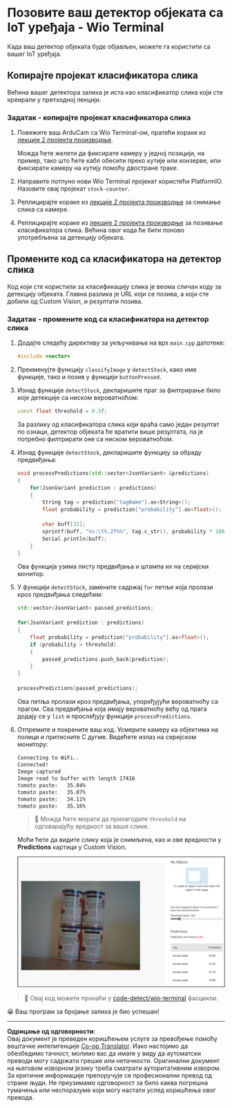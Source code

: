<!--
CO_OP_TRANSLATOR_METADATA:
{
  "original_hash": "4cf1421420a6fab9ab4f2c391bd523b7",
  "translation_date": "2025-08-28T14:27:57+00:00",
  "source_file": "5-retail/lessons/2-check-stock-device/wio-terminal-object-detector.md",
  "language_code": "sr"
}
-->
# Позовите ваш детектор објеката са IoT уређаја - Wio Terminal

Када ваш детектор објеката буде објављен, можете га користити са вашег IoT уређаја.

## Копирајте пројекат класификатора слика

Већина вашег детектора залиха је иста као класификатор слика који сте креирали у претходној лекцији.

### Задатак - копирајте пројекат класификатора слика

1. Повежите ваш ArduCam са Wio Terminal-ом, пратећи кораке из [лекције 2 пројекта производње](../../../4-manufacturing/lessons/2-check-fruit-from-device/wio-terminal-camera.md#task---connect-the-camera).

    Можда ћете желети да фиксирате камеру у једној позицији, на пример, тако што ћете кабл обесити преко кутије или конзерве, или фиксирати камеру на кутију помоћу двостране траке.

1. Направите потпуно нови Wio Terminal пројекат користећи PlatformIO. Назовите овај пројекат `stock-counter`.

1. Реплицирајте кораке из [лекције 2 пројекта производње](../../../4-manufacturing/lessons/2-check-fruit-from-device/README.md#task---capture-an-image-using-an-iot-device) за снимање слика са камере.

1. Реплицирајте кораке из [лекције 2 пројекта производње](../../../4-manufacturing/lessons/2-check-fruit-from-device/README.md#task---classify-images-from-your-iot-device) за позивање класификатора слика. Већина овог кода ће бити поново употребљена за детекцију објеката.

## Промените код са класификатора на детектор слика

Код који сте користили за класификацију слика је веома сличан коду за детекцију објеката. Главна разлика је URL који се позива, а који сте добили од Custom Vision, и резултати позива.

### Задатак - промените код са класификатора на детектор слика

1. Додајте следећу директиву за укључивање на врх `main.cpp` датотеке:

    ```cpp
    #include <vector>
    ```

1. Преименујте функцију `classifyImage` у `detectStock`, како име функције, тако и позив у функцији `buttonPressed`.

1. Изнад функције `detectStock`, декларишите праг за филтрирање било које детекције са ниском вероватноћом:

    ```cpp
    const float threshold = 0.3f;
    ```

    За разлику од класификатора слика који враћа само један резултат по ознаци, детектор објеката ће вратити више резултата, па је потребно филтрирати оне са ниском вероватноћом.

1. Изнад функције `detectStock`, декларишите функцију за обраду предвиђања:

    ```cpp
    void processPredictions(std::vector<JsonVariant> &predictions)
    {
        for(JsonVariant prediction : predictions)
        {
            String tag = prediction["tagName"].as<String>();
            float probability = prediction["probability"].as<float>();
    
            char buff[32];
            sprintf(buff, "%s:\t%.2f%%", tag.c_str(), probability * 100.0);
            Serial.println(buff);
        }
    }
    ```

    Ова функција узима листу предвиђања и штампа их на серијски монитор.

1. У функцији `detectStock`, замените садржај `for` петље која пролази кроз предвиђања следећим:

    ```cpp
    std::vector<JsonVariant> passed_predictions;

    for(JsonVariant prediction : predictions) 
    {
        float probability = prediction["probability"].as<float>();
        if (probability > threshold)
        {
            passed_predictions.push_back(prediction);
        }
    }

    processPredictions(passed_predictions);
    ```

    Ова петља пролази кроз предвиђања, упоређујући вероватноћу са прагом. Сва предвиђања која имају вероватноћу већу од прага додају се у `list` и прослеђују функцији `processPredictions`.

1. Отпремите и покрените ваш код. Усмерите камеру ка објектима на полици и притисните C дугме. Видећете излаз на серијском монитору:

    ```output
    Connecting to WiFi..
    Connected!
    Image captured
    Image read to buffer with length 17416
    tomato paste:   35.84%
    tomato paste:   35.87%
    tomato paste:   34.11%
    tomato paste:   35.16%
    ```

    > 💁 Можда ћете морати да прилагодите `threshold` на одговарајућу вредност за ваше слике.

    Моћи ћете да видите слику која је снимљена, као и ове вредности у **Predictions** картици у Custom Vision.

    ![4 конзерве парадајз пасте на полици са предвиђањима за 4 детекције од 35.8%, 33.5%, 25.7% и 16.6%](../../../../../translated_images/custom-vision-stock-prediction.942266ab1bcca3410ecdf23643b9f5f570cfab2345235074e24c51f285777613.sr.png)

> 💁 Овај код можете пронаћи у [code-detect/wio-terminal](../../../../../5-retail/lessons/2-check-stock-device/code-detect/wio-terminal) фасцикли.

😀 Ваш програм за бројање залиха је био успешан!

---

**Одрицање од одговорности**:  
Овај документ је преведен коришћењем услуге за превођење помоћу вештачке интелигенције [Co-op Translator](https://github.com/Azure/co-op-translator). Иако настојимо да обезбедимо тачност, молимо вас да имате у виду да аутоматски преводи могу садржати грешке или нетачности. Оригинални документ на његовом изворном језику треба сматрати ауторитативним извором. За критичне информације препоручује се професионални превод од стране људи. Не преузимамо одговорност за било каква погрешна тумачења или неспоразуме који могу настати услед коришћења овог превода.